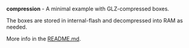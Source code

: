 **compression** - A minimal example with GLZ-compressed boxes.

The boxes are stored in internal-flash and decompressed into RAM
as needed.

More info in the [README.md](/README.md).

